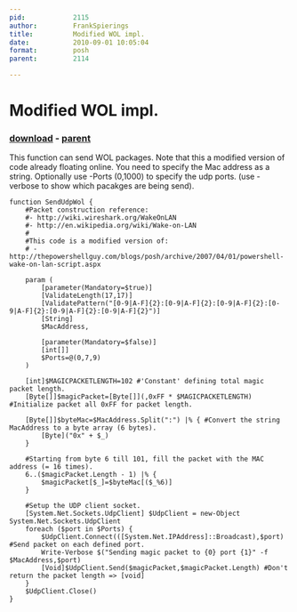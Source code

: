 ```yaml
---
pid:            2115
author:         FrankSpierings
title:          Modified WOL impl.
date:           2010-09-01 10:05:04
format:         posh
parent:         2114

---
```


# Modified WOL impl.

### [download](//scripts/2115.ps1) - [parent](//scripts/2114.md)

This function can send WOL packages. Note that this a modified version of code already floating online. You need to specify the Mac address as a string. Optionally use -Ports (0,1000) to specify the udp ports. (use -verbose to show which pacakges are being send).		

```posh
function SendUdpWol {
	#Packet construction reference: 
	#- http://wiki.wireshark.org/WakeOnLAN
	#- http://en.wikipedia.org/wiki/Wake-on-LAN
	#
	#This code is a modified version of: 
	# - http://thepowershellguy.com/blogs/posh/archive/2007/04/01/powershell-wake-on-lan-script.aspx
	
	param (
		[parameter(Mandatory=$true)]
		[ValidateLength(17,17)]
		[ValidatePattern("[0-9|A-F]{2}:[0-9|A-F]{2}:[0-9|A-F]{2}:[0-9|A-F]{2}:[0-9|A-F]{2}:[0-9|A-F]{2}")]
		[String]
		$MacAddress,
		
		[parameter(Mandatory=$false)]
		[int[]]
		$Ports=@(0,7,9)
	)
	
	[int]$MAGICPACKETLENGTH=102 #'Constant' defining total magic packet length.
	[Byte[]]$magicPacket=[Byte[]](,0xFF * $MAGICPACKETLENGTH) #Initialize packet all 0xFF for packet length.
	
	[Byte[]]$byteMac=$MacAddress.Split(":") |% { #Convert the string MacAddress to a byte array (6 bytes).
		[Byte]("0x" + $_) 
	}
	
	#Starting from byte 6 till 101, fill the packet with the MAC address (= 16 times).
	6..($magicPacket.Length - 1) |% {
		$magicPacket[$_]=$byteMac[($_%6)]		
	}
	
	#Setup the UDP client socket.
	[System.Net.Sockets.UdpClient] $UdpClient = new-Object System.Net.Sockets.UdpClient
	foreach ($port in $Ports) {
		$UdpClient.Connect(([System.Net.IPAddress]::Broadcast),$port) #Send packet on each defined port.
		Write-Verbose $("Sending magic packet to {0} port {1}" -f $MacAddress,$port)
		[Void]$UdpClient.Send($magicPacket,$magicPacket.Length) #Don't return the packet length => [void]
	}
	$UdpClient.Close()
}
```
